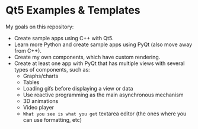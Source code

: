 # Qt5 Examples & Templates

My goals on this repository:

* Create sample apps using C++ with Qt5.
* Learn more Python and create sample apps using PyQt (also move away from C++).
* Create my own components, which have custom rendering.
* Create at least one app with PyQt that has multiple views with several types of components, such as:
  * Graphs/charts
  * Tables
  * Loading gifs before displaying a view or data
  * Use reactive programming as the main asynchronous mechanism
  * 3D animations
  * Video player
  * `What you see is what you get` textarea editor (the ones where you can use formatting, etc)


